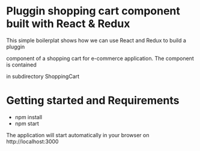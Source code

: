 # Pluggin shopping cart component built with React & Redux

This simple boilerplat shows how we can use React and Redux to build a pluggin 

component of a shopping cart for e-commerce application. The component is contained

in subdirectory ShoppingCart

# Getting started and Requirements

* npm install
* npm start

The application will start automatically in your browser on http://localhost:3000



